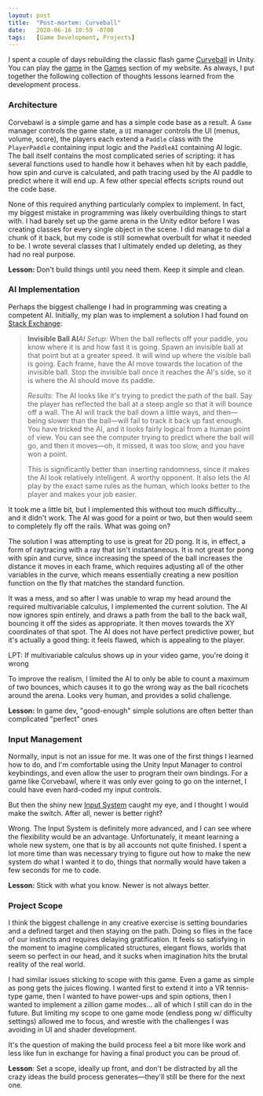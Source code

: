 ```yaml
---
layout: post
title:  "Post-mortem: Curveball"
date:   2020-06-16 10:59 -0700
tags:   [Game Development, Projects]
---
```


I spent a couple of days rebuilding the classic flash game <a href="http://curveball-game.com">Curveball</a> in Unity. You can play the <a href="https://grahamewatt.com/games/corvebawl/">game</a> in the <a href="https://grahamewatt.com/games/">Games</a> section of my website. As always, I put together the following collection of thoughts lessons learned from the development process.

<h3>Architecture</h3>

Corvebawl is a simple game and has a simple code base as a result. A <code>Game</code> manager controls the game state, a <code>UI</code> manager controls the UI (menus, volume, score), the players each extend a <code>Paddle</code> class with the <code>PlayerPaddle</code> containing input logic and the <code>PaddleAI</code> containing AI logic. The ball itself contains the most complicated series of scripting: it has several functions used to handle how it behaves when hit by each paddle, how spin and curve is calculated, and path tracing used by the AI paddle to predict where it will end up. A few other special effects scripts round out the code base.

None of this required anything particularly complex to implement. In fact, my biggest mistake in programming was likely overbuilding things to start with. I had barely set up the game arena in the Unity editor before I was creating classes for every single object in the scene. I did manage to dial a chunk of it back, but my code is still somewhat overbuilt for what it needed to be. I wrote several classes that I ultimately ended up deleting, as they had no real purpose. 

<strong>Lesson:</strong> Don't build things until you need them. Keep it simple and clean.

<h3>AI Implementation</h3>

Perhaps the biggest challenge I had in programming was creating a competent AI. Initially, my plan was to implement a solution I had found on <a href="https://gamedev.stackexchange.com/a/57397">Stack Exchange</a>:

<blockquote class="wp-block-quote"><strong>Invisible Ball AI</strong><em>AI Setup:</em> When the ball reflects off your paddle, you know where it is and how fast it is going. Spawn an invisible ball at that point but at a greater speed. It will wind up where the visible ball is going. Each frame, have the AI move towards the location of the invisible ball. Stop the invisible ball once it reaches the AI's side, so it is where the AI should move its paddle. 

<em>Results: </em>The AI looks like it's trying to predict the path of the ball. Say the player has reflected the ball at a steep angle so that it will bounce off a wall. The AI will track the ball down a little ways, and then—being slower than the ball—will fail to track it back up fast enough. You have tricked the AI, and it looks fairly logical from a human point of view. You can see the computer trying to predict where the ball will go, and then it moves—oh, it missed, it was too slow, and you have won a point. 

This is significantly better than inserting randomness, since it makes the AI look relatively intelligent. A worthy opponent. It also lets the AI play by the exact same rules as the human, which looks better to the player and makes your job easier.</blockquote>

It took me a little bit, but I implemented this without too much difficulty... and it didn't work. The AI was good for a point or two, but then would seem to completely fly off the rails. What was going on?

The solution I was attempting to use is great for 2D pong. It is, in effect, a form of raytracing with a ray that isn't instantaneous. It is not great for pong with spin and curve, since increasing the speed of the ball increases the distance it moves in each frame, which requires adjusting all of the other variables in the curve, which means essentially creating a new position function on the fly that matches the standard function.

It was a mess, and so after I was unable to wrap my head around the required <span name="calculus">multivariable calculus,</span> I implemented the current solution. The AI now ignores spin entirely, and draws a path from the ball to the back wall, bouncing it off the sides as appropriate. It then moves towards the XY coordinates of that spot. The AI does not have perfect predictive power, but it's actually a good thing: it feels flawed, which is appealing to the player.

<aside name="calculus">LPT: If multivariable calculus shows up in your video game, you're doing it wrong</aside>

To improve the realism, I limited the AI to only be able to count a maximum of two bounces, which causes it to go the wrong way as the ball ricochets around the arena. Looks very human, and provides a solid challenge.

<strong>Lesson:</strong> In game dev, "good-enough" simple solutions are often better than complicated "perfect" ones

<h3>Input Management</h3>

Normally, input is not an issue for me. It was one of the first things I learned how to do, and I'm comfortable using the Unity Input Manager to control keybindings, and even allow the user to program their own bindings. For a game like Corvebawl, where it was only ever going to go on the internet, I could have even hard-coded my input controls.

But then the shiny new <a href="https://blogs.unity3d.com/2019/10/14/introducing-the-new-input-system/">Input System</a> caught my eye, and I thought I would make the switch. After all, newer is better right?

Wrong. The Input System is definitely more advanced, and I can see where the flexibility would be an advantage. Unfortunately, it meant learning a whole new system, one that is by all accounts not quite finished. I spent a lot more time than was necessary trying to figure out how to make the new system do what I wanted it to do, things that normally would have taken a few seconds for me to code.

<strong>Lesson:</strong> Stick with what you know. Newer is not always better.

<h3>Project Scope</h3>

I think the biggest challenge in any creative exercise is setting boundaries and a defined target and then staying on the path. Doing so flies in the face of our instincts and requires delaying gratification. It feels so satisfying in the moment to imagine complicated structures, elegant flows, worlds that seem so perfect in our head, and it sucks when imagination hits the brutal reality of the real world.

I had similar issues sticking to scope with this game. Even a game as simple as pong gets the juices flowing. I wanted first to extend it into a VR tennis-type game, then I wanted to have power-ups and spin options, then I wanted to implement a zillion game modes... all of which I still can do in the future. But limiting my scope to one game mode (endless pong w/ difficulty settings) allowed me to focus, and wrestle with the challenges I was avoiding in UI and shader development.

It's the question of making the build process feel a bit more like work and less like fun in exchange for having a final product you can be proud of.

<strong>Lesson</strong>: Set a scope, ideally up front, and don't be distracted by all the crazy ideas the build process generates—they'll still be there for the next one.
